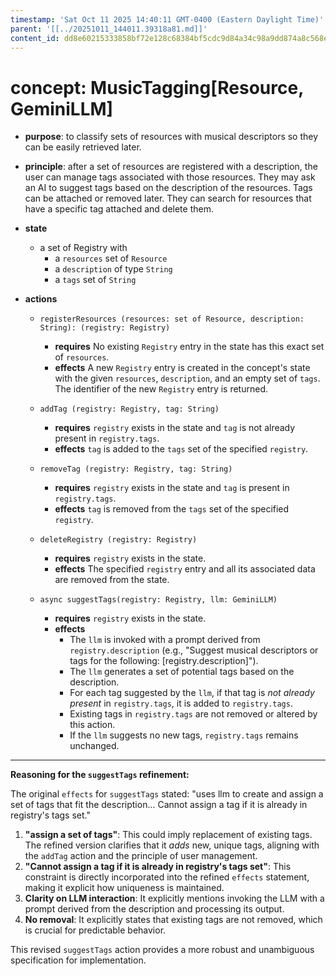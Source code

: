```yaml
---
timestamp: 'Sat Oct 11 2025 14:40:11 GMT-0400 (Eastern Daylight Time)'
parent: '[[../20251011_144011.39318a81.md]]'
content_id: dd8e60215333858bf72e128c68384bf5cdc9d84a34c98a9dd874a8c568e59c13
---
```


# concept: MusicTagging\[Resource, GeminiLLM]

* **purpose**: to classify sets of resources with musical descriptors so they can be easily retrieved later.

* **principle**: after a set of resources are registered with a description, the user can manage tags associated with those resources. They may ask an AI to suggest tags based on the description of the resources. Tags can be attached or removed later. They can search for resources that have a specific tag attached and delete them.

* **state**
  * a set of Registry with
    * a `resources` set of `Resource`
    * a `description` of type `String`
    * a `tags` set of `String`

* **actions**
  * `registerResources (resources: set of Resource, description: String): (registry: Registry)`
    * **requires** No existing `Registry` entry in the state has this exact set of `resources`.
    * **effects** A new `Registry` entry is created in the concept's state with the given `resources`, `description`, and an empty set of `tags`. The identifier of the new `Registry` entry is returned.

  * `addTag (registry: Registry, tag: String)`
    * **requires** `registry` exists in the state and `tag` is not already present in `registry.tags`.
    * **effects** `tag` is added to the `tags` set of the specified `registry`.

  * `removeTag (registry: Registry, tag: String)`
    * **requires** `registry` exists in the state and `tag` is present in `registry.tags`.
    * **effects** `tag` is removed from the `tags` set of the specified `registry`.

  * `deleteRegistry (registry: Registry)`
    * **requires** `registry` exists in the state.
    * **effects** The specified `registry` entry and all its associated data are removed from the state.

  * `async suggestTags(registry: Registry, llm: GeminiLLM)`
    * **requires** `registry` exists in the state.
    * **effects**
      * The `llm` is invoked with a prompt derived from `registry.description` (e.g., "Suggest musical descriptors or tags for the following: \[registry.description]").
      * The `llm` generates a set of potential tags based on the description.
      * For each tag suggested by the `llm`, if that tag is *not already present* in `registry.tags`, it is added to `registry.tags`.
      * Existing tags in `registry.tags` are not removed or altered by this action.
      * If the `llm` suggests no new tags, `registry.tags` remains unchanged.

***

**Reasoning for the `suggestTags` refinement:**

The original `effects` for `suggestTags` stated: "uses llm to create and assign a set of tags that fit the description... Cannot assign a tag if it is already in registry's tags set."

1. **"assign a set of tags"**: This could imply replacement of existing tags. The refined version clarifies that it *adds* new, unique tags, aligning with the `addTag` action and the principle of user management.
2. **"Cannot assign a tag if it is already in registry's tags set"**: This constraint is directly incorporated into the refined `effects` statement, making it explicit how uniqueness is maintained.
3. **Clarity on LLM interaction**: It explicitly mentions invoking the LLM with a prompt derived from the description and processing its output.
4. **No removal**: It explicitly states that existing tags are not removed, which is crucial for predictable behavior.

This revised `suggestTags` action provides a more robust and unambiguous specification for implementation.
